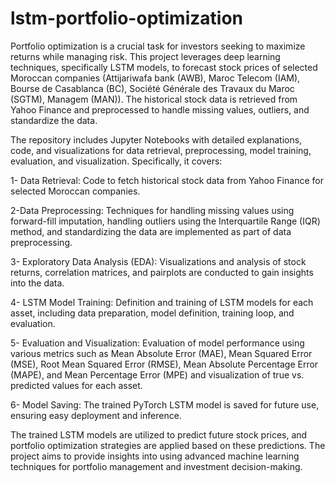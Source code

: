 # lstm-portfolio-optimization

Portfolio optimization is a crucial task for investors seeking to maximize returns while managing risk. This project leverages deep learning techniques, specifically LSTM models, to forecast stock prices of selected Moroccan companies (Attijariwafa bank (AWB), Maroc Telecom (IAM), Bourse de Casablanca (BC), Société Générale des Travaux du Maroc (SGTM), Managem (MAN)). The historical stock data is retrieved from Yahoo Finance and preprocessed to handle missing values, outliers, and standardize the data.



The repository includes Jupyter Notebooks with detailed explanations, code, and visualizations for data retrieval, preprocessing, model training, evaluation, and visualization. Specifically, it covers:

1- Data Retrieval: Code to fetch historical stock data from Yahoo Finance for selected Moroccan companies.

2-Data Preprocessing: Techniques for handling missing values using forward-fill imputation, handling outliers using the Interquartile Range (IQR) method, and standardizing the data are implemented as part of data preprocessing.

3- Exploratory Data Analysis (EDA): Visualizations and analysis of stock returns, correlation matrices, and pairplots are conducted to gain insights into the data.

4- LSTM Model Training: Definition and training of LSTM models for each asset, including data preparation, model definition, training loop, and evaluation.

5- Evaluation and Visualization: Evaluation of model performance using various metrics such as Mean Absolute Error (MAE), Mean Squared Error (MSE), Root Mean Squared Error (RMSE), Mean Absolute Percentage Error (MAPE), and Mean Percentage Error (MPE) and visualization of true vs. predicted values for each asset.

6- Model Saving: The trained PyTorch LSTM model is saved for future use, ensuring easy deployment and inference.



The trained LSTM models are utilized to predict future stock prices, and portfolio optimization strategies are applied based on these predictions. The project aims to provide insights into using advanced machine learning techniques for portfolio management and investment decision-making.
